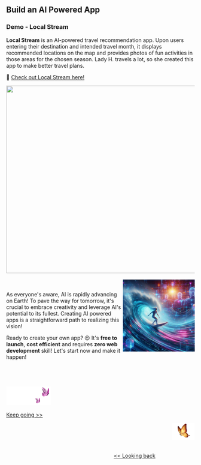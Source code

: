 ## Build an AI Powered App

### Demo - Local Stream

<b>Local Stream</b> is an AI-powered travel recommendation app. Upon users entering their destination and intended travel month, it displays recommended locations on the map and provides photos of fun activities in those areas for the chosen season. Lady H. travels a lot, so she created this app to make better travel plans.

💖 [Check out Local Stream here!][1]

<p align="center">
<img src="https://github.com/lady-h-world/My_Garden/blob/main/images/Secret_Guest_images/local_stream_v3_demo.gif" width="888" height="500" />
</p>


<p>
<img align="right" src="https://github.com/lady-h-world/My_Garden/blob/main/images/Secret_Guest_images/riding_AI_wave.jpg" width="192" height="192" />
<p>&nbsp;</p>

As everyone's aware, AI is rapidly advancing on Earth! To pave the way for tomorrow, it's crucial to embrace creativity and leverage AI's potential to its fullest. Creating AI powered apps is a straightforward path to realizing this vision!

Ready to create your own app? 😉 It's <b>free to launch</b>, <b>cost efficient</b> and requires <b>zero web development</b> skill! Let's start now and make it happen!

</p>
<p>&nbsp;</p>


#
<p align="left">
<img src="https://github.com/lady-h-world/My_Garden/blob/main/images/follow_us.png" width="120" height="50" />
</p>

[Keep going >>][2]

<p align="right">
<img src="https://github.com/lady-h-world/My_Garden/blob/main/images/going_back.png" width="60" height="44" />
</p>

&nbsp;&nbsp;&nbsp;&nbsp;&nbsp;&nbsp;&nbsp;&nbsp;&nbsp;&nbsp;&nbsp;&nbsp;&nbsp;&nbsp;&nbsp;&nbsp;&nbsp;&nbsp;&nbsp;&nbsp;&nbsp;&nbsp;&nbsp;&nbsp;&nbsp;&nbsp;&nbsp;&nbsp;&nbsp;&nbsp;&nbsp;&nbsp;&nbsp;&nbsp;&nbsp;&nbsp;&nbsp;&nbsp;&nbsp;&nbsp;&nbsp;&nbsp;&nbsp;&nbsp;&nbsp;&nbsp;&nbsp;&nbsp;&nbsp;&nbsp;&nbsp;&nbsp;&nbsp;&nbsp;&nbsp;&nbsp;&nbsp;&nbsp;&nbsp;&nbsp;&nbsp;&nbsp;&nbsp;&nbsp;&nbsp;&nbsp;&nbsp;&nbsp;&nbsp;&nbsp;&nbsp;&nbsp;&nbsp;&nbsp;&nbsp;&nbsp;&nbsp;&nbsp;&nbsp;&nbsp;&nbsp;&nbsp;&nbsp;&nbsp;&nbsp;&nbsp;&nbsp;&nbsp;&nbsp;&nbsp;&nbsp;&nbsp;&nbsp;&nbsp;&nbsp;&nbsp;&nbsp;&nbsp;&nbsp;&nbsp;&nbsp;&nbsp;&nbsp;&nbsp;&nbsp;&nbsp;&nbsp;&nbsp;&nbsp;&nbsp;&nbsp;&nbsp;&nbsp;&nbsp;&nbsp;&nbsp;&nbsp;&nbsp;&nbsp;&nbsp;&nbsp;&nbsp;&nbsp;&nbsp;&nbsp;&nbsp;&nbsp;&nbsp;&nbsp;&nbsp;&nbsp;&nbsp;&nbsp;&nbsp;&nbsp;&nbsp;&nbsp;&nbsp;&nbsp;&nbsp;&nbsp;&nbsp;&nbsp;&nbsp;&nbsp;&nbsp;&nbsp;&nbsp;&nbsp;&nbsp;&nbsp;&nbsp;&nbsp;&nbsp;&nbsp;&nbsp;&nbsp;&nbsp;&nbsp;&nbsp;&nbsp;&nbsp;&nbsp;&nbsp;&nbsp;&nbsp;&nbsp;&nbsp;&nbsp;&nbsp;&nbsp;&nbsp;&nbsp;&nbsp;&nbsp;&nbsp;&nbsp;&nbsp;&nbsp;&nbsp;&nbsp;&nbsp;&nbsp;&nbsp;&nbsp;&nbsp;&nbsp;&nbsp;&nbsp;&nbsp;&nbsp;&nbsp;&nbsp;&nbsp;&nbsp;&nbsp;&nbsp;&nbsp;&nbsp;&nbsp;&nbsp;[<< Looking back][3]


[1]:https://localstream.streamlit.app/
[2]:https://github.com/lady-h-world/My_Garden/blob/main/reading_pages/Secret_Guest/deploy_ai_app2.md
[3]:https://github.com/lady-h-world/My_Garden/blob/main/reading_pages/Secret_Guest/secret_guest.md
